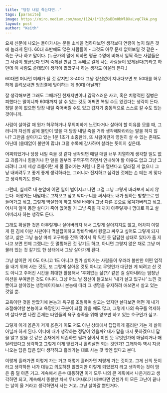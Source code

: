 ```yaml
---
title: "당장 내일 죽는다면.."
tags: [parasite]
image: https://miro.medium.com/max/1124/1*13g5sBDm0bWl8XaLvqC7kA.png
layout: post
author: "Keith"
---
```


요새 신문에 나오는 돌아가시는 분들 소식을 접하다보면 생각보다 연령이 높지 않은 것에 놀라게 된다. 60대 초반에도 많은 사람들이 - 그것도 아무 문제 없어보일 것 같은 - 죽는 구나 하고 말이다. (누군가의 말에 의하면 평균 수명에 비해서 일찍 죽는 사람들은 그 사람이 평균보다 먼저 죽게된 만큼 그 두배로 길게 사는 사람들이 있게된다(?)라고 하던데 이 사람도 쓸데없이 생각이 많았구나 하는 생각도 아울러 든다.)

60대면 머나먼 미래가 될 것 같지만 3-40대 그냥 정신없이 지내다보면 또 50대를 허무하게 흘려보내면 엉겁결에 맞이하는 게 60대 아닐까?

잘 생각해보면 그래도 그때까진 천재지변이나 갑작스러운 사고, 혹은 치명적인 질병은 피했다는 말이니까 60대까지 살 수 있는 것도 어쩌면 복일 수도 있겠다는 생각이 든다. 정말 운이 없으면 당장 내일 죽어버릴 수도 있고 갑자기 충동적으로 스스로 갈 수도 있는 것이니까. 

사람이 살아갈 때 뭔가 허무하거나 무의미하게 느낀다거나 살아야 할 이유를 모를 때, 그러니까 자신의 삶에 불만이 많을 때 당장 내일 죽을 거라 생각해봐라라는 말을 하지 않나? 그만큼 살아가고 있는 1분 1초가 소중한데, 또 사람이란게 영원히 살 수 있는 존재도 아닌데 (쓸데없이 불만이 많냐) 그럴 수록에 감사하며 살라는 뜻이지 싶은데.

어찌되었거나 당장 내일 죽을 것 같다 생각되면 매일 매일 너무 치열하게 생각할 일도 없고 괴롭거나 힘들거나 한 일을 일부러 꾸역꾸역 하면서 인내해야 할 이유도 없고 그냥 그러려니 그저 세상 흐름이란 게 물 흘러가는 처럼 나 혼자 열낸다고 달라질 게 없으니 그냥 내버려두고 좋게 좋게 생각하라는, 그러니까 진지하고 심각한 것에는 손 떼는 게 맞다고 생각되기도 한다.

그런데, 실제로 내 눈앞에 어떤 일이 벌어지고 나면 그걸 그냥 그렇게 바라보게 되지 않는다. 어떻게든 내맘대로 고쳐보고 싶고 악다구니를 써서라도 내가 원하는 방향으로 만들어가고 싶고, 그렇게 멱살잡이 하고 열낼 바에야 그냥 다른 곳으로 옮겨가버리고 싶고. 어차피 얼마 동안 살다가 죽어 없어질 거 그냥 죽을 때 까지 아무렇게나 맘대로 하고 살아버리자 하는 생각도 든다.

그래도 확실한 것은 아무렇게나 살아버리자 해서 그렇게 살아지지도 않고, 어차피 이렇게 된 김에 이판 사판이다 멱살잡이하고 땅바닥에서 뒹굴고 싸우고 싶어도 그렇게 되지 않고, 삶은 그냥 늘상 마치 고구마를 잔뜩 먹어서 꽉 믹힌 듯 답답한 상태로 있다가 좀 지나고 보면 언제 그랬냐는 듯 멀쩡해진 것 같기도 하고, 아니면 그렇지 않은 채로 그냥 머물러 있는 것 같기도 한 상태에서 그냥 살아가게 된다. 

그냥 삶이란 게 0도 아니고 1도 아니고 뭔가 살아가는 사람들이 우러러 볼만한 어떤 업적을 내기 위해 사는 것도, 또 그렇게 살아온 것도 아니고 무엇인가 대단한 게 되려고 산 것도 아니고 주어진 시간을 최대한 활용해서 '후회없는 삶(?)' 같은 걸 살아내라는 엄청난 미션을 부여받은 것도 아니다. 그냥 어느 날 정신이 들고보니 '내가 살고 있구나' 느낀 것 뿐이고 살아있는 생명체이다보니 본능에 따라 그 생명을 유지하려 애쓰면서 살고 있는 것일 뿐.

교육이란 것을 받았기에 본능과 욕구를 조절하며 살고는 있지만 살다보면 어떤 게 내가 조절해야할 본능이고 욕망인지 구분이 되질 않을 때도 많고, 그렇게 나의 욕구를 억제하며 살다보면 나란 존재는 타인들의 욕구 충족을 위해 양보만 하고 있는 호구인가 싶고. 

그렇게 이게 옳은가 저게 옳은가 이도 저도 아닌 상태에서 답답하게 흘러만 가는 게 삶이 아닐까 하게 된다. 어디에 내가 생각하는 정답이 있을까? 내가 답을 내지 못하겠으니 답을 알고 있을 것 같은 존재에게 의존하면 될까 싶어서 미친 듯 무엇인가에 매달리거나 매달려있다고 생각하고 그렇게 이게 맞겠거니 홀려살면 되는 것인가? 그래봐야 역시 지금 나오는 답은 답은 없다 생각하고 흘러가는 대로 사는 것 밖엔 없다고 본다. 

이렇게 흘러가면 이렇게 가는 거고 저렇게 흘러가면 저렇게 가는 것이고. 그게 신의 뜻이라고 생각하든 내가 대놓고 의도하진 않았지만 이렇게 되었겠지 라고 생각하는 것이 맘은 좀 덜 아픈 거고. 계속해서 운수 대통하면 이게 모두 나의 큰 계획에서 나온거라고 생각하면 되고, 계속해서 똥볼만 차서 무너져내리기 바쁘다면 언젠가 이 모든 고난이 끝나는 날이 올 거라고 생각하면서 사는 거고. 그냥 살아갈 뿐인거다.
